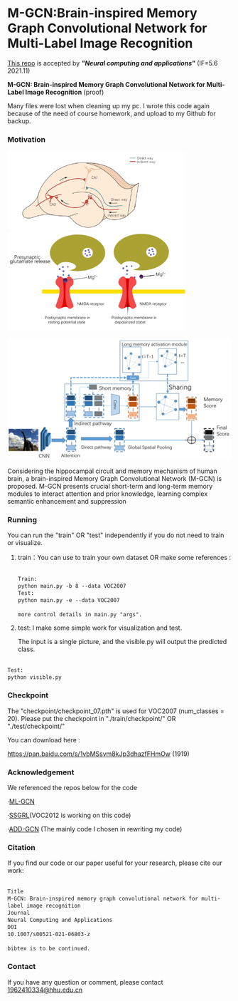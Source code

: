 # M-GCN:Brain-inspired Memory Graph Convolutional Network for Multi-Label Image Recognition

[This repo](https://github.com/Canyizl/M-GCN) is accepted by ***"Neural computing and applications"*** (IF=5.6 2021.11)

**M-GCN: Brain-inspired Memory Graph Convolutional Network for Multi-Label Image Recognition**  (proof)

Many files were lost when cleaning up my pc. I wrote this code again because of the need of course homework, and upload to my Github for backup. 



### Motivation

<p float="left">
<img src="readme_img/figure3.png" alt="hippocampal" width="400px" />  
<img src="readme_img/figure2.png" alt="NMDA" width="400px"/>
</p>



<img src="readme_img/figure5.png" alt="Preview model" width="800px" />

 Considering the hippocampal circuit and memory mechanism of human brain, a brain-inspired Memory Graph Convolutional Network (M-GCN) is proposed. M-GCN presents crucial short-term and long-term memory modules to interact attention and prior knowledge, learning complex semantic enhancement and suppression



### Running

You can run the "train" OR "test" independently if you do not need to train or visualize.

1. train：You can use to train your own dataset OR make some references :

   ```
   
   Train:
   python main.py -b 8 --data VOC2007 
   Test:
   python main.py -e --data VOC2007
   
   more control details in main.py "args".
   
   ```
   
   

2. test: I make some simple work for visualization and test. 

   The input is a single picture, and the visible.py will output the predicted class.

  ```

  Test:
  python visible.py

  ```



### Checkpoint

The "checkpoint/checkpoint_07.pth" is used for VOC2007 (num_classes = 20).
Please put the checkpoint in "./train/checkpoint/" OR "./test/checkpoint/"

You can download here :

https://pan.baidu.com/s/1vbMSsvm8kJp3dhazfFHmOw (1919)



### Acknowledgement

We referenced the repos below for the code

·[ML-GCN](https://github.com/Megvii-Nanjing/ML-GCN)

·[SSGRL](https://github.com/HCPLab-SYSU/SSGRL)(VOC2012 is working on this code)

·[ADD-GCN](https://github.com/Yejin0111/ADD-GCN) (The mainly code I chosen in rewriting my code)



### Citation

If you find our code or our paper useful for your research, please cite our work:

```

Title
M-GCN: Brain-inspired memory graph convolutional network for multi-label image recognition
Journal
Neural Computing and Applications
DOI
10.1007/s00521-021-06803-z

bibtex is to be continued.

```



### Contact

If you have any question or comment, please contact 1962410334@hhu.edu.cn
